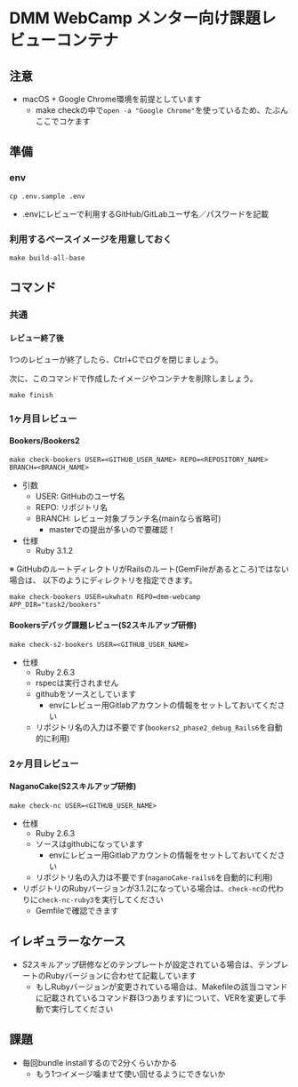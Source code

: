# DMM WebCamp メンター向け課題レビューコンテナ

## 注意

* macOS + Google Chrome環境を前提としています
  * make checkの中で`open -a "Google Chrome"`を使っているため、たぶんここでコケます

## 準備

### env
```shell
cp .env.sample .env
```

* .envにレビューで利用するGitHub/GitLabユーザ名／パスワードを記載

### 利用するベースイメージを用意しておく

```shell
make build-all-base
```

## コマンド

### 共通

#### レビュー終了後
1つのレビューが終了したら、Ctrl+Cでログを閉じましょう。

次に、このコマンドで作成したイメージやコンテナを削除しましょう。
```shell
make finish
```

### 1ヶ月目レビュー

#### Bookers/Bookers2
```shell
make check-bookers USER=<GITHUB_USER_NAME> REPO=<REPOSITORY_NAME> BRANCH=<BRANCH_NAME>
```
* 引数
  * USER: GitHubのユーザ名
  * REPO: リポジトリ名
  * BRANCH: レビュー対象ブランチ名(mainなら省略可)
    * masterでの提出が多いので要確認！
* 仕様
  * Ruby 3.1.2

※ GitHubのルートディレクトリがRailsのルート(GemFileがあるところ)ではない場合は、
以下のようにディレクトリを指定できます。
```shell
make check-bookers USER=ukwhatn REPO=dmm-webcamp APP_DIR="task2/bookers"
```

#### Bookersデバッグ課題レビュー(S2スキルアップ研修)
```shell
make check-s2-bookers USER=<GITHUB_USER_NAME>
```
* 仕様
  * Ruby 2.6.3
  * rspecは実行されません
  * githubをソースとしています
    * envにレビュー用Gitlabアカウントの情報をセットしておいてください
  * リポジトリ名の入力は不要です(`bookers2_phase2_debug_Rails6`を自動的に利用)

### 2ヶ月目レビュー
#### NaganoCake(S2スキルアップ研修)
```shell
make check-nc USER=<GITHUB_USER_NAME>
```
* 仕様
  * Ruby 2.6.3
  * ソースはgithubになっています
    * envにレビュー用Gitlabアカウントの情報をセットしておいてください
  * リポジトリ名の入力は不要です(`naganoCake-rails6`を自動的に利用)
* リポジトリのRubyバージョンが3.1.2になっている場合は、`check-nc`の代わりに`check-nc-ruby3`を実行してください
  * Gemfileで確認できます

## イレギュラーなケース
* S2スキルアップ研修などのテンプレートが設定されている場合は、テンプレートのRubyバージョンに合わせて記載しています
  * もしRubyバージョンが変更されている場合は、Makefileの該当コマンドに記載されているコマンド群(3つあります)について、VERを変更して手動で実行してください


## 課題
* 毎回bundle installするので2分くらいかかる
  * もう1つイメージ噛ませて使い回せるようにできないか
